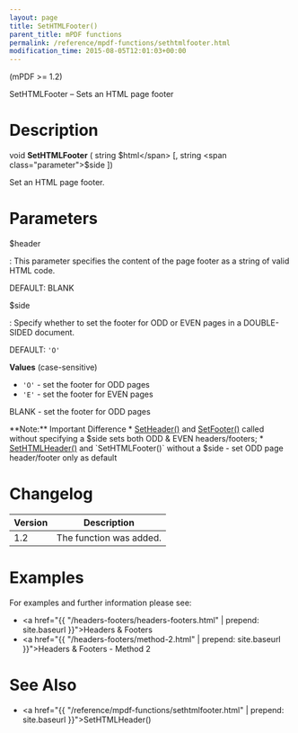 ```yaml
---
layout: page
title: SetHTMLFooter()
parent_title: mPDF functions
permalink: /reference/mpdf-functions/sethtmlfooter.html
modification_time: 2015-08-05T12:01:03+00:00
---
```


(mPDF >= 1.2)

SetHTMLFooter – Sets an HTML page footer

# Description

void **SetHTMLFooter** ( string <span class="parameter">$html</span> [, string <span class="parameter">$side</span> ])

Set an HTML page footer.

# Parameters

<span class="parameter">$header</span>

: This parameter specifies the content of the page footer as a string of valid HTML code.

  <span class="smallblock">DEFAULT</span>: <span class="smallblock">BLANK</span>

<span class="parameter">$side</span>

: Specify whether to set the footer for <span class="smallblock">ODD</span> or <span class="smallblock">EVEN</span> pages
  in a <span class="smallblock">DOUBLE-SIDED</span> document.
  
  <span class="smallblock">DEFAULT</span>: `'O'`
  
  **Values** (case-sensitive)
  
  * `'O'` - set the footer for <span class="smallblock">ODD</span> pages  
  * `'E'` - set the footer for <span class="smallblock">EVEN</span> pages
  
  <span class="smallblock">BLANK</span> - set the footer for <span class="smallblock">ODD</span> pages
  
  <div class="alert alert-info" role="alert" markdown="1">
    **Note:** Important Difference
    * <a href="{{ "/reference/mpdf-functions/setheader.html" | prepend: site.baseurl }}">SetHeader()</a> and
      <a href="{{ "/reference/mpdf-functions/setfooter.html" | prepend: site.baseurl }}">SetFooter()</a> called without
      specifying a <span class="parameter">$side</span> sets both <span class="smallblock">ODD</span> &amp; 
      <span class="smallblock">EVEN</span> headers/footers;
    * <a href="{{ "/reference/mpdf-functions/sethtmlheader.html" | prepend: site.baseurl }}">SetHTMLHeader()</a> and
      `SetHTMLFooter()` without a <span class="parameter">$side</span> - set <span class="smallblock">ODD</span> page header/footer
      only as default
  </div>

# Changelog

<table class="table">
<thead>
<tr>
  <th>Version</th>
  <th>Description</th>
</tr>
</thead>
<tbody>
<tr>
  <td>1.2</td>
  <td>The function was added.</td>
</tr>
</tbody>
</table>

# Examples

For examples and further information please see:

- <a href="{{ "/headers-footers/headers-footers.html" | prepend: site.baseurl }}">Headers &amp; Footers</a>
- <a href="{{ "/headers-footers/method-2.html" | prepend: site.baseurl }}">Headers &amp; Footers - Method 2</a>

# See Also

- <a href="{{ "/reference/mpdf-functions/sethtmlfooter.html" | prepend: site.baseurl }}">SetHTMLHeader()</a>

